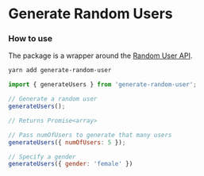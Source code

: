 # Generate Random Users

### How to use
The package is a wrapper around the [Random User API](https://randomuser.me/).

```bash
yarn add generate-random-user
```

```js
import { generateUsers } from 'generate-random-user';

// Generate a random user
generateUsers();

// Returns Promise<array>

// Pass numOfUsers to generate that many users
generateUsers({ numOfUsers: 5 });

// Specify a gender
generateUsers({ gender: 'female' })
```
